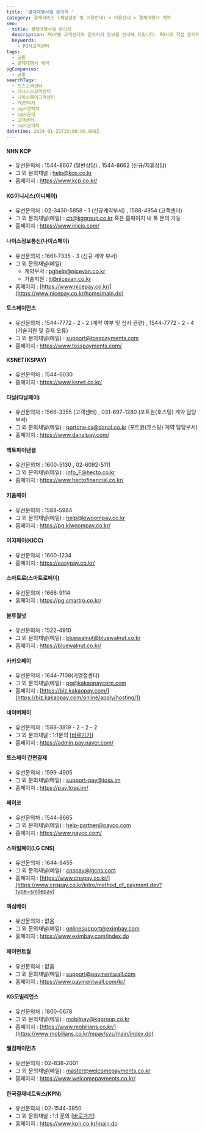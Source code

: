 ```yaml
---
title: '결제대행사별 문의처 '
category: 결제서비스 (채널설정 및 이용안내) > 이용안내 > 결제대행사 계약
seo:
  title: 결제대행사별 문의처
  description: PG사별 고객센터와 문의처의 정보를 안내해 드립니다. PG사로 직접 문의하고자 하실 경우 안내드리는 문의처를 참고하여 주시기 바랍니다.
  keywords:
    - PG사고객센터
tags:
  - 공통
  - 결제대행사 계약
pgCompanies:
  - 공통
searchTags:
  - 토스고객센터
  - 이니시스고객센터
  - 나이스페이고객센터
  - PG연락처
  - pg사연락처
  - pg사문의
  - 고객센터
  - pg사문의처
datetime: 2024-01-25T15:00:00.000Z
---
```


<Callout content="결제대행사별로 문의하실 수 있는 고객센터 연락처를 안내드립니다." title="" />

#### **NHN KCP**

- 유선문의처 : 1544-8667 (일반상담) , 1544-8662 (신규/제휴상담)
- 그 외 문의채널 : <help@kcp.co.kr>
- 홈페이지 : <https://www.kcp.co.kr/>

#### **KG이니시스(이니페이)**

- 유선문의처 : 02-3430-5858 - 1 (신규계약부서) , 1588-4954 (고객센터)
- 그 외 문의채널(메일) : <ch@kggroup.co.kr> 혹은 홈페이지 내 톡 문의 가능
- 홈페이지 : <https://www.inicis.com/>

#### **나이스정보통신(나이스페이)**

- 유선문의처 : 1661-7335 - 3 (신규 계약 부서)
- 그 외 문의채널(메일)
  - 계약부서 : [pghelp@nicevan.co.kr](mailto:pghelp@nicepay.co.kr)
  - 기술지원 : [it@nicevan.co.kr](mailto:it@nicepay.co.kr)
- 홈페이지 : [https://www.nicepay.co.kr/](https://www.nicepay.co.kr/home/main.do)

#### **토스페이먼츠**

- 유선문의처 : 1544-7772 - 2 - 2 (계약 여부 및 심사 관련) , 1544-7772 - 2 - 4 (기술지원 및 결제 오류)
- 그 외 문의채널(메일) : <support@tosspayments.com>
- 홈페이지 : <https://www.tosspayments.com/>

#### **KSNET(KSPAY)**

- 유선문의처 : 1544-6030
- 홈페이지 : <https://www.ksnet.co.kr/>

#### **다날(다날페이)**

- 유선문의처 : 1566-3355 (고객센터) , 031-697-1280 (포트원(호스팅) 계약 담당부서)
- 그 외 문의채널(메일) : <portone.cs@danal.co.kr> (포트원(호스팅) 계약 담당부서)
- 홈페이지 : <https://www.danalpay.com/>

#### **헥토파이낸셜**

- 유선문의처 : 1600-5130 , 02-6092-5111
- 그 외 문의채널(메일) : <info_F@hecto.co.kr>
- 홈페이지 : <https://www.hectofinancial.co.kr/>

#### **키움페이**

- 유선문의처 : 1588-5984
- 그 외 문의채널(메일) : <help@kiwoompay.co.kr>
- 홈페이지 : <https://pg.kiwoompay.co.kr/>

#### **이지페이(KICC)**

- 유선문의처 : 1600-1234
- 홈페이지 : [ ](https://www.kcp.co.kr/main.do)<https://easypay.co.kr/>

#### **스마트로(스마트로페이)**

- 유선문의처 : 1666-9114
- 홈페이지 : <https://pg.smartro.co.kr/>

#### **블루월넛**

- 유선문의처 : 1522-4910
- 그 외 문의채널(메일) : <bluewalnut@bluewalnut.co.kr>
- 홈페이지 : <https://bluewalnut.co.kr/>

#### **카카오페이**

- 유선문의처 : 1644-7108(가맹점센터)
- 그 외 문의채널(메일) : <pg@kakaopaycorp.com>
- 홈페이지 : [https://biz.kakaopay.com/](https://biz.kakaopay.com/online/apply/hosting/1)

#### **네이버페이**

- 유선문의처 : 1588-3819 - 2 - 2 - 2
- 그 외 문의채널 : 1:1문의 \[[바로가기](https://help.admin.pay.naver.com/index.help)]
- 홈페이지 : <https://admin.pay.naver.com/>

#### **토스페이 간편결제**

- 유선문의처 : 1599-4905
- 그 외 문의채널(메일) : <support-pay@toss.im>
- 홈페이지 : <https://pay.toss.im/>

#### **페이코**

- 유선문의처 : 1544-8665
- 그 외 문의채널(메일) : <help-partner@payco.com>
- 홈페이지 : <https://www.payco.com/>

#### **스마일페이(LG CNS)**

- 유선문의처 : 1644-8455
- 그 외 문의채널(메일) : <cnspay@lgcns.com>
- 홈페이지 : [https://www.cnspay.co.kr/](https://www.cnspay.co.kr/intro/method_of_payment.dev?type=smilepay)

#### **엑심베이**

- 유선문의처 : 없음
- 그 외 문의채널(메일) : <onlinesupport@eximbay.com>
- 홈페이지 : <https://www.eximbay.com/index.do>

#### **페이먼트월**

- 유선문의처 : 없음
- 그 외 문의채널(메일) : <support@paymentwall.com>
- 홈페이지 : <https://www.paymentwall.com/kr/>

#### **KG모빌리언스**

- 유선문의처 : 1800-0678
- 그 외 문의채널(메일) : <mobilpay@kggroup.co.kr>
- 홈페이지 : [https://www.mobilians.co.kr/](https://www.mobilians.co.kr/mpay/sys/main/index.do)

#### **웰컴페이먼츠**

- 유선문의처 : 02-838-2001
- 그 외 문의채널(메일) : <master@welcomepayments.co.kr>
- 홈페이지 : <https://www.welcomepayments.co.kr/>

#### **한국결제네트웍스(KPN)**

- 유선문의처 : 02-1544-3850
- 그 외 문의채널 : 1:1 문의 \[[바로가기](https://www.kpn.co.kr/customer/ask.do)]
- 홈페이지 : <https://www.kpn.co.kr/main.do>
